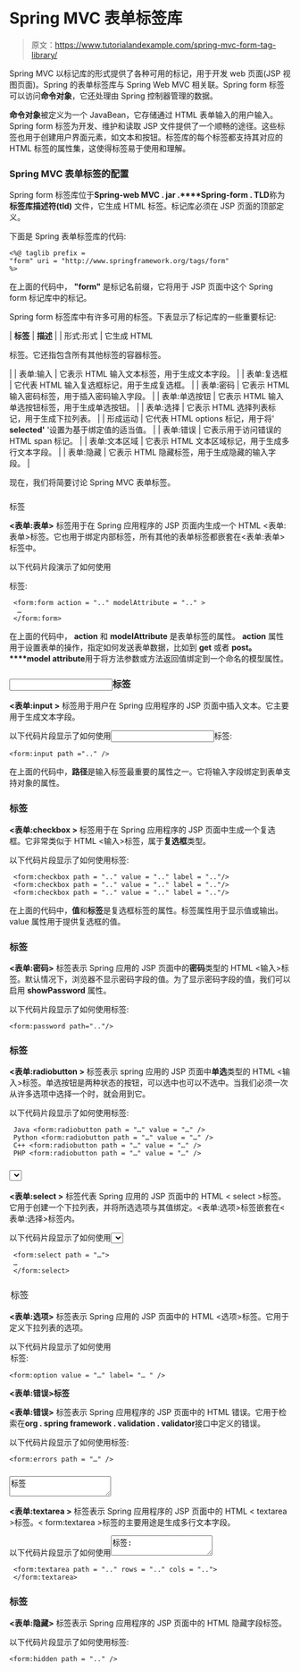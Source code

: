 # Spring MVC 表单标签库

> 原文：<https://www.tutorialandexample.com/spring-mvc-form-tag-library/>

Spring MVC 以标记库的形式提供了各种可用的标记，用于开发 web 页面(JSP 视图页面)。Spring 的表单标签库与 Spring Web MVC 相关联。Spring form 标签可以访问**命令对象**，它还处理由 Spring 控制器管理的数据。

**命令对象**被定义为一个 JavaBean，它存储通过 HTML 表单输入的用户输入。Spring form 标签为开发、维护和读取 JSP 文件提供了一个顺畅的途径。这些标签也用于创建用户界面元素，如文本和按钮。标签库的每个标签都支持其对应的 HTML 标签的属性集，这使得标签易于使用和理解。

### Spring MVC 表单标签的配置

Spring form 标签库位于**Spring-web MVC . jar .****Spring-form . TLD**称为**标签库描述符(tld)** 文件，它生成 HTML 标签。标记库必须在 JSP 页面的顶部定义。

下面是 Spring 表单标签库的代码:

```
<%@ taglib prefix =
"form" uri = "http://www.springframework.org/tags/form"
%>  
```

在上面的代码中， **"form"** 是标记名前缀，它将用于 JSP 页面中这个 Spring form 标记库中的标记。

Spring form 标签库中有许多可用的标签。下表显示了标记库的一些重要标记:

| **标签** | **描述** |
| 形式:形式 | 它生成 HTML

<form>标签。它还指包含所有其他标签的容器标签。</form>

 |
| 表单:输入 | 它表示 HTML 输入文本标签，用于生成文本字段。 |
| 表单:复选框 | 它代表 HTML 输入复选框标记，用于生成复选框。 |
| 表单:密码 | 它表示 HTML 输入密码标签，用于插入密码输入字段。 |
| 表单:单选按钮 | 它表示 HTML 输入单选按钮标签，用于生成单选按钮。 |
| 表单:选择 | 它表示 HTML 选择列表标记，用于生成下拉列表。 |
| 形成运动 | 它代表 HTML options 标记，用于将' **selected'** '设置为基于绑定值的适当值。 |
| 表单:错误 | 它表示用于访问错误的 HTML span 标记。 |
| 表单:文本区域 | 它表示 HTML 文本区域标记，用于生成多行文本字段。 |
| 表单:隐藏 | 它表示 HTML 隐藏标签，用于生成隐藏的输入字段。 |

现在，我们将简要讨论 Spring MVC 表单标签。

### 

<form>标签</form>

**<表单:表单>** 标签用于在 Spring 应用程序的 JSP 页面内生成一个 HTML <表单:表单>标签。它也用于绑定内部标签，所有其他的表单标签都嵌套在<表单:表单>标签中。

以下代码片段演示了如何使用

<form>标签:</form>

```
 <form:form action = ".." modelAttribute = ".." >
  …
 </form:form> 
```

在上面的代码中， **action** 和 **modelAttribute** 是表单标签的属性。 **action** 属性用于设置表单的操作，指定如何发送表单数据，比如到 **get** 或者 **post。****model attribute**用于将方法参数或方法返回值绑定到一个命名的模型属性。

### <input>标签

**<表单:input >** 标签用于用户在 Spring 应用程序的 JSP 页面中插入文本。它主要用于生成文本字段。

以下代码片段显示了如何使用<input>标签:

```
<form:input path =".." />
```

在上面的代码中，**路径**是输入标签最重要的属性之一。它将输入字段绑定到表单支持对象的属性。

### <checkbox>标签</checkbox>

**<表单:checkbox >** 标签用于在 Spring 应用程序的 JSP 页面中生成一个复选框。它非常类似于 HTML <输入>标签，属于**复选框**类型。

以下代码片段显示了如何使用<checkbox>标签:</checkbox>

```
 <form:checkbox path = ".." value = ".." label = ".."/> 
 <form:checkbox path = ".." value = ".." label = ".."/> 
 <form:checkbox path = ".." value = ".." label = ".."/> 
```

在上面的代码中，**值**和**标签**是复选框标签的属性。标签属性用于显示值或输出。value 属性用于提供复选框的值。

### <password>标签</password>

**<表单:密码>** 标签表示 Spring 应用的 JSP 页面中的**密码**类型的 HTML <输入>标签。默认情况下，浏览器不显示密码字段的值。为了显示密码字段的值，我们可以启用 **showPassword** 属性。

以下代码片段显示了如何使用<password>标签:</password>

```
<form:password path=".."/> 
```

### <radiobutton>标签</radiobutton>

**<表单:radiobutton >** 标签表示 spring 应用的 JSP 页面中**单选**类型的 HTML <输入>标签。单选按钮是两种状态的按钮，可以选中也可以不选中。当我们必须一次从许多选项中选择一个时，就会用到它。

以下代码片段显示了如何使用<radiobutton>标签:</radiobutton>

```
 Java <form:radiobutton path = "…" value = "…" />
 Python <form:radiobutton path = "…" value = "…" />
 C++ <form:radiobutton path = "…" value = "…" />
 PHP <form:radiobutton path = "…" value = "…" /> 
```

### <select>标签</select>

**<表单:select >** 标签代表 Spring 应用的 JSP 页面中的 HTML < select >标签。它用于创建一个下拉列表，并将所选选项与其值绑定。<表单:选项>标签嵌套在<表单:选择>标签内。

以下代码片段显示了如何使用<select>标签:</select>

```
 <form:select path = "…">
 …
 </form:select> 
```

### <option>标签</option>

**<表单:选项>** 标签表示 Spring 应用的 JSP 页面中的 HTML <选项>标签。它用于定义下拉列表的选项。

以下代码片段显示了如何使用<option>标签:</option>

```
<form:option value = "…" label= "… " /> 
```

**<表单:错误>标签**

**<表单:错误>** 标签表示 Spring 应用程序的 JSP 页面中的 HTML 错误。它用于检索在**org . spring framework . validation . validator**接口中定义的错误。

以下代码片段显示了如何使用<errors>标签:</errors>

```
<form:errors path = "…" />
```

### <textarea>标签</textarea>

**<表单:textarea >** 标签表示 Spring 应用程序的 JSP 页面中的 HTML < textarea >标签。< form:textarea >标签的主要用途是生成多行文本字段。

以下代码片段显示了如何使用<textarea>标签:</textarea>

```
 <form:textarea path = ".." rows = ".." cols = "..">
 </form:textarea>   
```

### <hidden>标签</hidden>

**<表单:隐藏>** 标签表示 Spring 应用程序的 JSP 页面中的 HTML 隐藏字段标签。

以下代码片段显示了如何使用<hidden>标签:</hidden>

```
<form:hidden path = ".." />
```